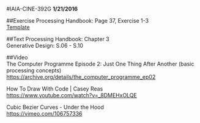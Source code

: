 #IAIA-CINE-392G
**1/21/2016**

##Exercise
Processing Handbook: Page 37, Exercise 1-3  
[Template](../exercise/ex-2016-01-21.gif)  

##Text
Processing Handbook: Chapter 3  
Generative Design: S.06 - S.10  

##Video  
The Computer Programme Episode 2: Just One Thing After Another (basic processing concepts)  
https://archive.org/details/the_computer_programme_ep02  

How To Draw With Code | Casey Reas  
https://www.youtube.com/watch?v=_8DMEHxOLQE

Cubic Bezier Curves - Under the Hood  
https://vimeo.com/106757336
